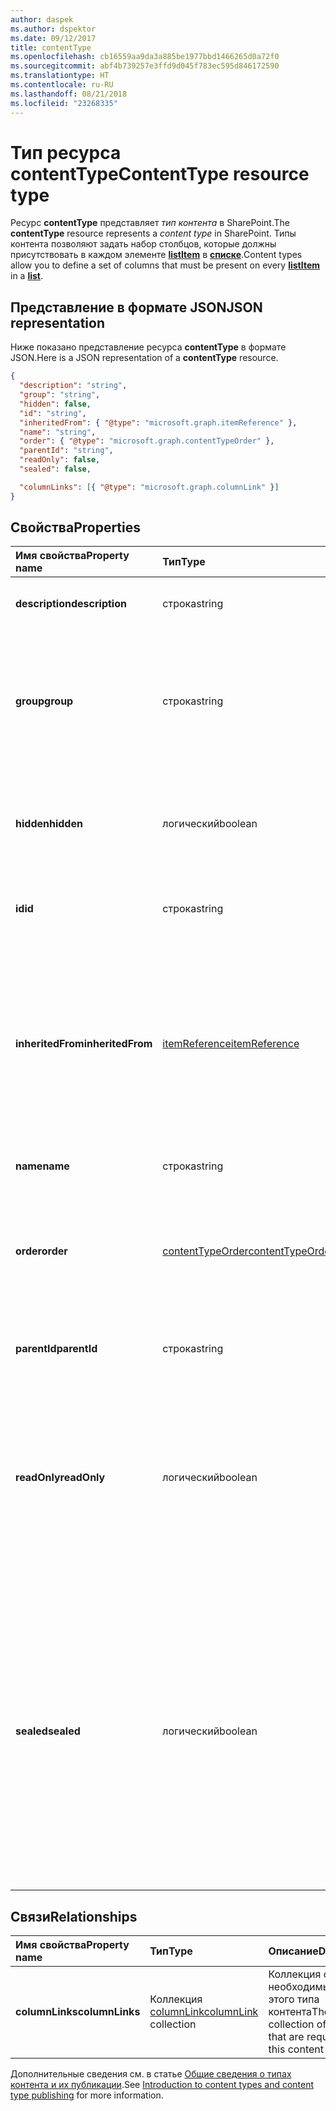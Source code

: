 ```yaml
---
author: daspek
ms.author: dspektor
ms.date: 09/12/2017
title: contentType
ms.openlocfilehash: cb16559aa9da3a885be1977bbd1466265d0a72f0
ms.sourcegitcommit: abf4b739257e3ffd9d045f783ec595d846172590
ms.translationtype: HT
ms.contentlocale: ru-RU
ms.lasthandoff: 08/21/2018
ms.locfileid: "23268335"
---
```

# <a name="contenttype-resource-type"></a><span data-ttu-id="beb56-102">Тип ресурса contentType</span><span class="sxs-lookup"><span data-stu-id="beb56-102">ContentType resource type</span></span>

<span data-ttu-id="beb56-103">Ресурс **contentType** представляет _тип контента_ в SharePoint.</span><span class="sxs-lookup"><span data-stu-id="beb56-103">The **contentType** resource represents a _content type_ in SharePoint.</span></span>
<span data-ttu-id="beb56-104">Типы контента позволяют задать набор столбцов, которые должны присутствовать в каждом элементе [**listItem**][listItem] в [**списке**][list].</span><span class="sxs-lookup"><span data-stu-id="beb56-104">Content types allow you to define a set of columns that must be present on every [**listItem**][listItem] in a [**list**][list].</span></span>

[list]: list.md
[listItem]: listItem.md

## <a name="json-representation"></a><span data-ttu-id="beb56-105">Представление в формате JSON</span><span class="sxs-lookup"><span data-stu-id="beb56-105">JSON representation</span></span>

<span data-ttu-id="beb56-106">Ниже показано представление ресурса **contentType** в формате JSON.</span><span class="sxs-lookup"><span data-stu-id="beb56-106">Here is a JSON representation of a **contentType** resource.</span></span>
<!-- {
  "blockType": "resource",
 "baseType": "microsoft.graph.entity",
 "@odata.type": "microsoft.graph.contentType" } -->

```json
{
  "description": "string",
  "group": "string",
  "hidden": false,
  "id": "string",
  "inheritedFrom": { "@type": "microsoft.graph.itemReference" },
  "name": "string",
  "order": { "@type": "microsoft.graph.contentTypeOrder" },
  "parentId": "string",
  "readOnly": false,
  "sealed": false,

  "columnLinks": [{ "@type": "microsoft.graph.columnLink" }]
}
```

## <a name="properties"></a><span data-ttu-id="beb56-107">Свойства</span><span class="sxs-lookup"><span data-stu-id="beb56-107">Properties</span></span>

| <span data-ttu-id="beb56-108">Имя свойства</span><span class="sxs-lookup"><span data-stu-id="beb56-108">Property name</span></span>     | <span data-ttu-id="beb56-109">Тип</span><span class="sxs-lookup"><span data-stu-id="beb56-109">Type</span></span>                 | <span data-ttu-id="beb56-110">Описание</span><span class="sxs-lookup"><span data-stu-id="beb56-110">Description</span></span>
|:------------------|:---------------------|:----------------------------------
| <span data-ttu-id="beb56-111">**description**</span><span class="sxs-lookup"><span data-stu-id="beb56-111">**description**</span></span>   | <span data-ttu-id="beb56-112">строка</span><span class="sxs-lookup"><span data-stu-id="beb56-112">string</span></span>               | <span data-ttu-id="beb56-113">Текст с описанием элемента.</span><span class="sxs-lookup"><span data-stu-id="beb56-113">The descriptive text for the item.</span></span>
| <span data-ttu-id="beb56-114">**group**</span><span class="sxs-lookup"><span data-stu-id="beb56-114">**group**</span></span>         | <span data-ttu-id="beb56-115">строка</span><span class="sxs-lookup"><span data-stu-id="beb56-115">string</span></span>               | <span data-ttu-id="beb56-116">Имя группы, которой принадлежит этот тип контента.</span><span class="sxs-lookup"><span data-stu-id="beb56-116">The name of the group this content type belongs to.</span></span> <span data-ttu-id="beb56-117">Позволяет упорядочить связанные типы контента.</span><span class="sxs-lookup"><span data-stu-id="beb56-117">Helps organize related content types.</span></span>
| <span data-ttu-id="beb56-118">**hidden**</span><span class="sxs-lookup"><span data-stu-id="beb56-118">**hidden**</span></span>        | <span data-ttu-id="beb56-119">логический</span><span class="sxs-lookup"><span data-stu-id="beb56-119">boolean</span></span>              | <span data-ttu-id="beb56-120">Указывает, является ли данный тип контента скрытым в меню "Создать" в списке.</span><span class="sxs-lookup"><span data-stu-id="beb56-120">Indicates whether the content type is hidden in the list's 'New' menu.</span></span>
| <span data-ttu-id="beb56-121">**id**</span><span class="sxs-lookup"><span data-stu-id="beb56-121">**id**</span></span>            | <span data-ttu-id="beb56-122">строка</span><span class="sxs-lookup"><span data-stu-id="beb56-122">string</span></span>               | <span data-ttu-id="beb56-123">Уникальный идентификатор типа контента.</span><span class="sxs-lookup"><span data-stu-id="beb56-123">The unique identifier of the content type.</span></span>
| <span data-ttu-id="beb56-124">**inheritedFrom**</span><span class="sxs-lookup"><span data-stu-id="beb56-124">**inheritedFrom**</span></span> | <span data-ttu-id="beb56-125">[itemReference][]</span><span class="sxs-lookup"><span data-stu-id="beb56-125">[itemReference][]</span></span>    | <span data-ttu-id="beb56-126">Если этот тип контента унаследован от другой области (например, сайта), он будет содержать ссылку на элемент, в котором определен тип контента.</span><span class="sxs-lookup"><span data-stu-id="beb56-126">If this content type is inherited from another scope (like a site), provides a reference to the item where the content type is defined.</span></span>
| <span data-ttu-id="beb56-127">**name**</span><span class="sxs-lookup"><span data-stu-id="beb56-127">**name**</span></span>          | <span data-ttu-id="beb56-128">строка</span><span class="sxs-lookup"><span data-stu-id="beb56-128">string</span></span>               | <span data-ttu-id="beb56-129">Имя типа контента.</span><span class="sxs-lookup"><span data-stu-id="beb56-129">The name of the content type.</span></span>
| <span data-ttu-id="beb56-130">**order**</span><span class="sxs-lookup"><span data-stu-id="beb56-130">**order**</span></span>         | <span data-ttu-id="beb56-131">[contentTypeOrder][]</span><span class="sxs-lookup"><span data-stu-id="beb56-131">[contentTypeOrder][]</span></span> | <span data-ttu-id="beb56-132">Указывает порядок, в котором тип контента отображается в пользовательском интерфейсе выбора.</span><span class="sxs-lookup"><span data-stu-id="beb56-132">Specifies the order in which the content type appears in the selection UI.</span></span>
| <span data-ttu-id="beb56-133">**parentId**</span><span class="sxs-lookup"><span data-stu-id="beb56-133">**parentId**</span></span>      | <span data-ttu-id="beb56-134">строка</span><span class="sxs-lookup"><span data-stu-id="beb56-134">string</span></span>               | <span data-ttu-id="beb56-135">Уникальный идентификатор типа контента.</span><span class="sxs-lookup"><span data-stu-id="beb56-135">The unique identifier of the content type.</span></span>
| <span data-ttu-id="beb56-136">**readOnly**</span><span class="sxs-lookup"><span data-stu-id="beb56-136">**readOnly**</span></span>      | <span data-ttu-id="beb56-137">логический</span><span class="sxs-lookup"><span data-stu-id="beb56-137">boolean</span></span>              | <span data-ttu-id="beb56-138">Если это свойство имеет значение `true`, вам не удастся изменить тип контента. Чтобы изменить тип контента, потребуется сначала присвоить этому свойству значение `false`.</span><span class="sxs-lookup"><span data-stu-id="beb56-138">If `true`, the content type cannot be modified unless this value is first set to `false`.</span></span>
| <span data-ttu-id="beb56-139">**sealed**</span><span class="sxs-lookup"><span data-stu-id="beb56-139">**sealed**</span></span>        | <span data-ttu-id="beb56-140">логический</span><span class="sxs-lookup"><span data-stu-id="beb56-140">boolean</span></span>              | <span data-ttu-id="beb56-141">Если это свойство имеет значение `true`, пользователям не удастся изменить тип контента. Кроме того, вам не удастся изменить тип контента с помощью операции сдвига вниз.</span><span class="sxs-lookup"><span data-stu-id="beb56-141">If `true`, the content type cannot be modified by users or through push-down operations.</span></span> <span data-ttu-id="beb56-142">Только администраторы семейств веб-сайтов могут блокировать или разблокировать типы контента.</span><span class="sxs-lookup"><span data-stu-id="beb56-142">Only site collection administrators can seal or unseal content types.</span></span>

## <a name="relationships"></a><span data-ttu-id="beb56-143">Связи</span><span class="sxs-lookup"><span data-stu-id="beb56-143">Relationships</span></span>

| <span data-ttu-id="beb56-144">Имя свойства</span><span class="sxs-lookup"><span data-stu-id="beb56-144">Property name</span></span>   | <span data-ttu-id="beb56-145">Тип</span><span class="sxs-lookup"><span data-stu-id="beb56-145">Type</span></span>                      | <span data-ttu-id="beb56-146">Описание</span><span class="sxs-lookup"><span data-stu-id="beb56-146">Description</span></span>
|:----------------|:--------------------------|:-------------------------------
| <span data-ttu-id="beb56-147">**columnLinks**</span><span class="sxs-lookup"><span data-stu-id="beb56-147">**columnLinks**</span></span> | <span data-ttu-id="beb56-148">Коллекция [columnLink][]</span><span class="sxs-lookup"><span data-stu-id="beb56-148">[columnLink][] collection</span></span> | <span data-ttu-id="beb56-149">Коллекция столбцов, необходимых для этого типа контента</span><span class="sxs-lookup"><span data-stu-id="beb56-149">The collection of columns that are required by this content type</span></span>

<span data-ttu-id="beb56-150">Дополнительные сведения см. в статье [Общие сведения о типах контента и их публикации][contentTypeIntro].</span><span class="sxs-lookup"><span data-stu-id="beb56-150">See [Introduction to content types and content type publishing][contentTypeIntro] for more information.</span></span>

[columnLink]: columnLink.md
[contentTypeIntro]: https://support.office.com/en-us/article/Introduction-to-content-types-and-content-type-publishing-e1277a2e-a1e8-4473-9126-91a0647766e5
[itemReference]: itemReference.md
[contentTypeOrder]: contentTypeOrder.md

<!-- {
  "type": "#page.annotation",
  "description": "",
  "keywords": "",
  "section": "documentation",
  "tocPath": "Resources/ContentType"
} -->
